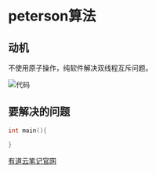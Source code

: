 # peterson算法

## 动机

不使用原子操作，纯软件解决双线程互斥问题。

![&#x4EE3;&#x7801;](https://github.com/MaybeLL/markdownphoto/blob/master/2020-04-22%2015-12-34%E5%B1%8F%E5%B9%95%E6%88%AA%E5%9B%BE.png?raw=true)

## 要解决的问题

```cpp
int main(){

}
```

[有道云笔记官网](http://note.youdao.com/)

